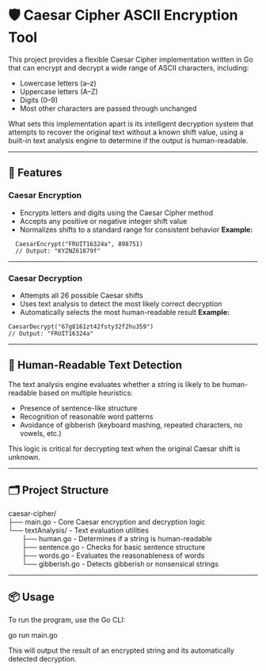 # 🛡️ Caesar Cipher ASCII Encryption Tool

This project provides a flexible Caesar Cipher implementation written in Go that can encrypt and decrypt a wide range of ASCII characters, including:

- Lowercase letters (a–z)  
- Uppercase letters (A–Z)  
- Digits (0–9)  
- Most other characters are passed through unchanged

What sets this implementation apart is its intelligent decryption system that attempts to recover the original text without a known shift value, using a built-in text analysis engine to determine if the output is human-readable.

---

## 🔧 Features

### Caesar Encryption

- Encrypts letters and digits using the Caesar Cipher method  
- Accepts any positive or negative integer shift value  
- Normalizes shifts to a standard range for consistent behavior
**Example:**
```
  CaesarEncrypt("FRUIT16324a", 898751)
  // Output: "KYZNZ61879f"
```
---

### Caesar Decryption

- Attempts all 26 possible Caesar shifts  
- Uses text analysis to detect the most likely correct decryption  
- Automatically selects the most human-readable result
**Example:**
```
CaesarDecrypt("67g8161zt42fsty32f2hu359")
// Output: "FRUIT16324a"
```
---

## 🧠 Human-Readable Text Detection

The text analysis engine evaluates whether a string is likely to be human-readable based on multiple heuristics:

- Presence of sentence-like structure  
- Recognition of reasonable word patterns  
- Avoidance of gibberish (keyboard mashing, repeated characters, no vowels, etc.)

This logic is critical for decrypting text when the original Caesar shift is unknown.

---

## 🗂️ Project Structure

caesar-cipher/  
├── main.go - Core Caesar encryption and decryption logic  
└── textAnalysis/ - Text evaluation utilities  
  ├── human.go - Determines if a string is human-readable  
  ├── sentence.go - Checks for basic sentence structure  
  ├── words.go - Evaluates the reasonableness of words  
  └── gibberish.go - Detects gibberish or nonsensical strings

---

## 📦 Usage

To run the program, use the Go CLI:

go run main.go

This will output the result of an encrypted string and its automatically detected decryption.
